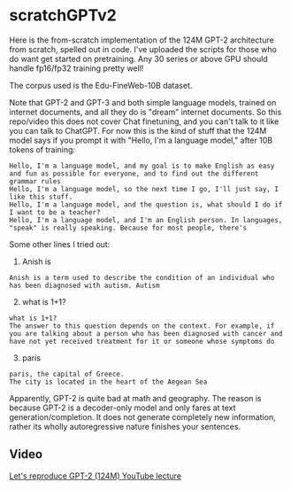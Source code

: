 # scratchGPTv2

Here is the from-scratch implementation of the 124M GPT-2 architecture from scratch, spelled out in code. I've uploaded the scripts for those who do want get started on pretraining. Any 30 series or above GPU should handle fp16/fp32 training pretty well!

The corpus used is the Edu-FineWeb-10B dataset.

Note that GPT-2 and GPT-3 and both simple language models, trained on internet documents, and all they do is "dream" internet documents. So this repo/video this does not cover Chat finetuning, and you can't talk to it like you can talk to ChatGPT. For now this is the kind of stuff that the 124M model says if you prompt it with "Hello, I'm a language model," after 10B tokens of training:

```
Hello, I'm a language model, and my goal is to make English as easy and fun as possible for everyone, and to find out the different grammar rules
Hello, I'm a language model, so the next time I go, I'll just say, I like this stuff.
Hello, I'm a language model, and the question is, what should I do if I want to be a teacher?
Hello, I'm a language model, and I'm an English person. In languages, "speak" is really speaking. Because for most people, there's
```

Some other lines I tried out:

1. Anish is
```
Anish is a term used to describe the condition of an individual who has been diagnosed with autism. Autism
```

2. what is 1+1?
```
what is 1+1?
The answer to this question depends on the context. For example, if you are talking about a person who has been diagnosed with cancer and have not yet received treatment for it or someone whose symptoms do
```

3. paris
```
paris, the capital of Greece.
The city is located in the heart of the Aegean Sea
```

Apparently, GPT-2 is quite bad at math and geography. The reason is because GPT-2 is a decoder-only model and only fares at text generation/completion. It does not generate completely new information, rather its wholly autoregressive nature finishes your sentences.

## Video

[Let's reproduce GPT-2 (124M) YouTube lecture](https://youtu.be/l8pRSuU81PU)
